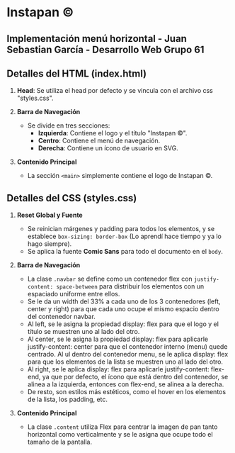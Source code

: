 # Instapan ©

## Implementación menú horizontal - Juan Sebastian García - Desarrollo Web Grupo 61

## Detalles del HTML (index.html)

1. **Head**: Se utiliza el head por defecto y se vincula con el archivo css "styles.css".

2. **Barra de Navegación**
   - Se divide en tres secciones:
     - **Izquierda**: Contiene el logo y el título "Instapan ©".
     - **Centro**: Contiene el menú de navegación.
     - **Derecha**: Contiene un ícono de usuario en SVG.

3. **Contenido Principal**
   - La sección `<main>` simplemente contiene el logo de Instapan ©.

## Detalles del CSS (styles.css)

1. **Reset Global y Fuente**
   - Se reinician márgenes y padding para todos los elementos, y se establece `box-sizing: border-box` (Lo aprendí hace tiempo y ya lo hago siempre).
   - Se aplica la fuente **Comic Sans** para todo el documento en el `body`.

2. **Barra de Navegación**
   - La clase `.navbar` se define como un contenedor flex con `justify-content: space-between` para distribuir los elementos con un espaciado uniforme entre ellos.
   - Se le da un width del 33% a cada uno de los 3 contenedores (left, center y right) para que cada uno ocupe el mismo espacio dentro del contenedor navbar.
   - Al left, se le asigna la propiedad display: flex para que el logo y el título se muestren uno al lado del otro.
   - Al center, se le asigna la propiedad display: flex para aplicarle justify-content: center para que el contenedor interno (menu) quede centrado. Al ul dentro del contenedor menu, se le aplica display: flex para que los elementos de la lista se muestren uno al lado del otro.
   - Al right, se le aplica display: flex para aplicarle justify-content: flex-end, ya que por defecto, el ícono que está dentro del contenedor, se alinea a la izquierda, entonces con flex-end, se alinea a la derecha.
   - De resto, son estilos más estéticos, como el hover en los elementos de la lista, los padding, etc.

3. **Contenido Principal**
   - La clase `.content` utiliza Flex para centrar la imagen de pan tanto horizontal como verticalmente y se le asigna que ocupe todo el tamaño de la pantalla.
